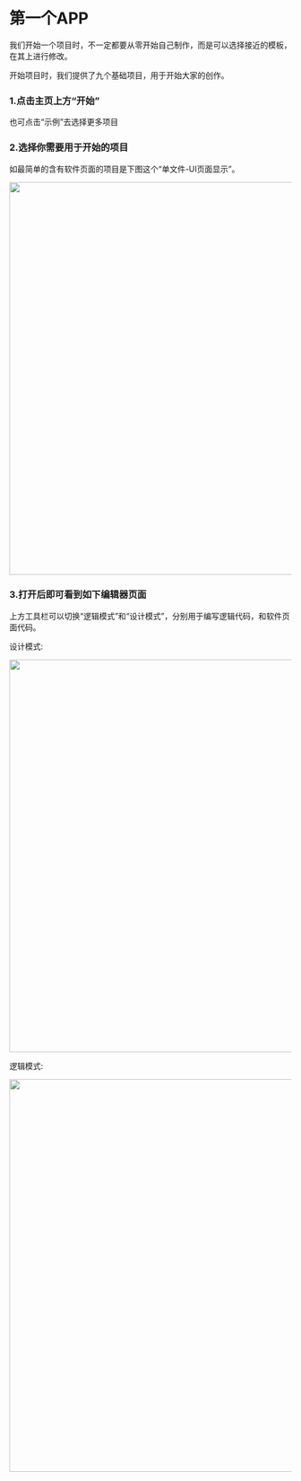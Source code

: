 
# 第一个APP

我们开始一个项目时，不一定都要从零开始自己制作，而是可以选择接近的模板，在其上进行修改。

开始项目时，我们提供了九个基础项目，用于开始大家的创作。

### 1.点击主页上方“开始”

也可点击“示例”去选择更多项目

### 2.选择你需要用于开始的项目

如最简单的含有软件页面的项目是下图这个“单文件-UI页面显示”。

<img src="docs/source/images/first_0.jpg" width="700"/>

### 3.打开后即可看到如下编辑器页面

上方工具栏可以切换“逻辑模式”和“设计模式”，分别用于编写逻辑代码，和软件页面代码。

设计模式: 

<img src="docs/source/images/first_1.jpg" width="700"/>

逻辑模式:

<img src="docs/source/images/first_2.jpg" width="700"/>
